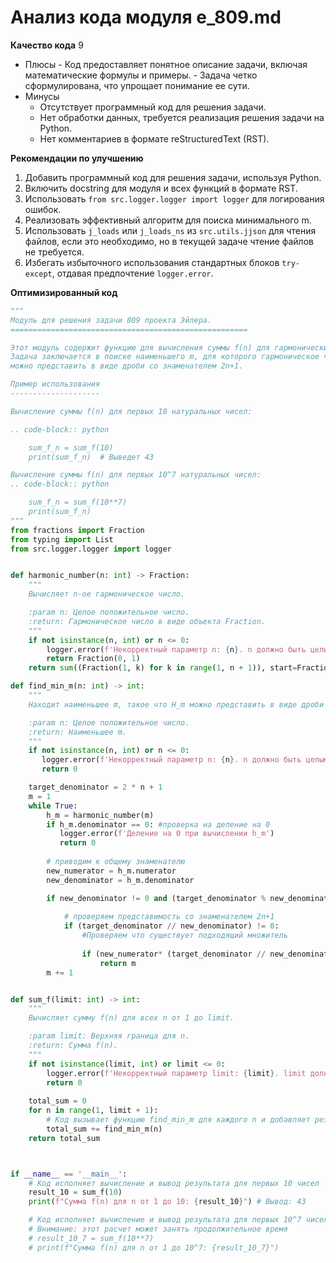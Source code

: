 # Анализ кода модуля e_809.md

**Качество кода**
9
 -  Плюсы
        - Код предоставляет понятное описание задачи, включая математические формулы и примеры.
        - Задача четко сформулирована, что упрощает понимание ее сути.
 -  Минусы
    - Отсутствует программный код для решения задачи.
    - Нет обработки данных, требуется реализация решения задачи на Python.
    - Нет комментариев в формате reStructuredText (RST).

**Рекомендации по улучшению**
1.  Добавить программный код для решения задачи, используя Python.
2.  Включить docstring для модуля и всех функций в формате RST.
3.  Использовать `from src.logger.logger import logger` для логирования ошибок.
4.  Реализовать эффективный алгоритм для поиска минимального m.
5.  Использовать `j_loads` или `j_loads_ns` из `src.utils.jjson` для чтения файлов, если это необходимо, но в текущей задаче чтение файлов не требуется.
6.  Избегать избыточного использования стандартных блоков `try-except`, отдавая предпочтение `logger.error`.

**Оптимизированный код**
```python
"""
Модуль для решения задачи 809 проекта Эйлера.
=====================================================

Этот модуль содержит функцию для вычисления суммы f(n) для гармонических чисел.
Задача заключается в поиске наименьшего m, для которого гармоническое число H_m
можно представить в виде дроби со знаменателем 2n+1.

Пример использования
--------------------

Вычисление суммы f(n) для первых 10 натуральных чисел:

.. code-block:: python

    sum_f_n = sum_f(10)
    print(sum_f_n)  # Выведет 43

Вычисление суммы f(n) для первых 10^7 натуральных чисел:
.. code-block:: python

    sum_f_n = sum_f(10**7)
    print(sum_f_n)
"""
from fractions import Fraction
from typing import List
from src.logger.logger import logger


def harmonic_number(n: int) -> Fraction:
    """
    Вычисляет n-ое гармоническое число.

    :param n: Целое положительное число.
    :return: Гармоническое число в виде объекта Fraction.
    """
    if not isinstance(n, int) or n <= 0:
        logger.error(f'Некорректный параметр n: {n}. n должно быть целым положительным числом.')
        return Fraction(0, 1)
    return sum((Fraction(1, k) for k in range(1, n + 1)), start=Fraction(0, 1))

def find_min_m(n: int) -> int:
    """
    Находит наименьшее m, такое что H_m можно представить в виде дроби со знаменателем 2n + 1.

    :param n: Целое положительное число.
    :return: Наименьшее m.
    """
    if not isinstance(n, int) or n <= 0:
       logger.error(f'Некорректный параметр n: {n}. n должно быть целым положительным числом.')
       return 0

    target_denominator = 2 * n + 1
    m = 1
    while True:
        h_m = harmonic_number(m)
        if h_m.denominator == 0: #проверка на деление на 0
           logger.error(f'Деление на 0 при вычислении h_m')
           return 0
        
        # приводим к общему знаменателю
        new_numerator = h_m.numerator
        new_denominator = h_m.denominator

        if new_denominator != 0 and (target_denominator % new_denominator) == 0:
            
            # проверяем представимость со знаменателем 2n+1
            if (target_denominator // new_denominator) != 0:
                #Проверяем что существует подходящий множитель
               
                if (new_numerator* (target_denominator // new_denominator) / (target_denominator//new_denominator) ==new_numerator) and (new_numerator* (target_denominator // new_denominator) / (target_denominator//new_denominator)) % 1 == 0:
                    return m 
        m += 1


def sum_f(limit: int) -> int:
    """
    Вычисляет сумму f(n) для всех n от 1 до limit.

    :param limit: Верхняя граница для n.
    :return: Сумма f(n).
    """
    if not isinstance(limit, int) or limit <= 0:
        logger.error(f'Некорректный параметр limit: {limit}. limit должно быть целым положительным числом.')
        return 0
    
    total_sum = 0
    for n in range(1, limit + 1):
        # Код вызывает функцию find_min_m для каждого n и добавляет результат к общей сумме
        total_sum += find_min_m(n)
    return total_sum



if __name__ == '__main__':
    # Код исполняет вычисление и вывод результата для первых 10 чисел
    result_10 = sum_f(10)
    print(f"Сумма f(n) для n от 1 до 10: {result_10}") # Вывод: 43

    # Код исполняет вычисление и вывод результата для первых 10^7 чисел
    # Внимание: этот расчет может занять продолжительное время
    # result_10_7 = sum_f(10**7)
    # print(f"Сумма f(n) для n от 1 до 10^7: {result_10_7}")
```